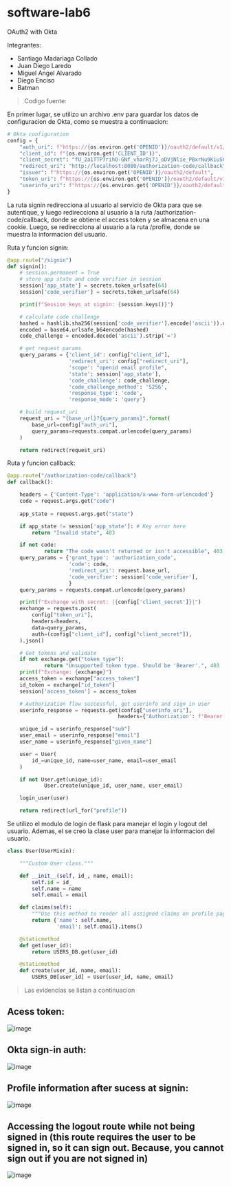 # software-lab6
OAuth2 with Okta

Integrantes:

+ Santiago Madariaga Collado
+ Juan Diego Laredo
+ Miguel Angel Alvarado 
+ Diego Enciso
+ Batman


> Codigo fuente:

En primer lugar, se utilizo un archivo .env para guardar los datos de configuracion de Okta, como se muestra a continuacion:

```python
# Okta configuration
config = {
    "auth_uri": f"https://{os.environ.get('OPENID')}/oauth2/default/v1/authorize",
    "client_id": f"{os.environ.get('CLIENT_ID')}",
    "client_secret": "fU_2a1TTP7rihO-GNf_vharRj7J_oDVjNlie_PBxrNu9KiuSOSIlDAvudbpzbgIz",
    "redirect_uri": "http://localhost:8080/authorization-code/callback",
    "issuer": f"https://{os.environ.get('OPENID')}/oauth2/default",
    "token_uri": f"https://{os.environ.get('OPENID')}/oauth2/default/v1/token",
    "userinfo_uri": f"https://{os.environ.get('OPENID')}/oauth2/default/v1/userinfo"
}
```

La ruta signin redirecciona al usuario al servicio de Okta para que se autentique, y luego redirecciona al usuario a la ruta /authorization-code/callback, donde se obtiene el access token y se almacena en una cookie. Luego, se redirecciona al usuario a la ruta /profile, donde se muestra la informacion del usuario.


Ruta y funcion signin:

```python
@app.route("/signin")
def signin():
    # session.permanent = True
    # store app state and code verifier in session
    session['app_state'] = secrets.token_urlsafe(64)
    session['code_verifier'] = secrets.token_urlsafe(64)

    print(f"Session keys at signin: {session.keys()}")

    # calculate code challenge
    hashed = hashlib.sha256(session['code_verifier'].encode('ascii')).digest()
    encoded = base64.urlsafe_b64encode(hashed)
    code_challenge = encoded.decode('ascii').strip('=')

    # get request params
    query_params = {'client_id': config["client_id"],
                    'redirect_uri': config["redirect_uri"],
                    'scope': "openid email profile",
                    'state': session['app_state'],
                    'code_challenge': code_challenge,
                    'code_challenge_method': 'S256',
                    'response_type': 'code',
                    'response_mode': 'query'}

    # build request_uri
    request_uri = "{base_url}?{query_params}".format(
        base_url=config["auth_uri"],
        query_params=requests.compat.urlencode(query_params)
    )

    return redirect(request_uri)
```


Ruta y funcion callback:

```python
@app.route("/authorization-code/callback")
def callback():

    headers = {'Content-Type': 'application/x-www-form-urlencoded'}
    code = request.args.get("code")
    
    app_state = request.args.get("state")

    if app_state != session['app_state']: # Key error here
        return "Invalid state", 403

    if not code:
            return "The code wasn't returned or isn't accessible", 403
    query_params = {'grant_type': 'authorization_code',
                    'code': code,
                    'redirect_uri': request.base_url,
                    'code_verifier': session['code_verifier'],
                    }
    query_params = requests.compat.urlencode(query_params)

    print(f"Exchange with secret: |{config['client_secret']}|")
    exchange = requests.post(
        config["token_uri"],
        headers=headers,
        data=query_params,
        auth=(config["client_id"], config["client_secret"]),
    ).json()

    # Get tokens and validate
    if not exchange.get("token_type"):
            return "Unsupported token type. Should be 'Bearer'.", 403
    print(f"Exchange: {exchange}")
    access_token = exchange["access_token"]
    id_token = exchange["id_token"]
    session['access_token'] = access_token

    # Authorization flow successful, get userinfo and sign in user
    userinfo_response = requests.get(config["userinfo_uri"],
                                    headers={'Authorization': f'Bearer {access_token}'}).json()

    unique_id = userinfo_response["sub"]
    user_email = userinfo_response["email"]
    user_name = userinfo_response["given_name"]

    user = User(
        id_=unique_id, name=user_name, email=user_email
    )

    if not User.get(unique_id):
            User.create(unique_id, user_name, user_email)

    login_user(user)

    return redirect(url_for("profile"))
```


Se utilizo el modulo de login de flask para manejar el login y logout del usuario. Ademas, el se creo la clase user para manejar la informacion del usuario.

```python
class User(UserMixin):

    """Custom User class."""

    def __init__(self, id_, name, email):
        self.id = id_
        self.name = name
        self.email = email

    def claims(self):
        """Use this method to render all assigned claims on profile page."""
        return {'name': self.name,
                'email': self.email}.items()

    @staticmethod
    def get(user_id):
        return USERS_DB.get(user_id)

    @staticmethod
    def create(user_id, name, email):
        USERS_DB[user_id] = User(user_id, name, email)
```


> Las evidencias se listan a continuacion

## Acess token:

![image](https://github.com/loaspra/software-lab6/assets/40249960/dc320a9d-6d5c-4815-8e27-7645dc4c92f1)

## Okta sign-in auth:

![image](https://github.com/loaspra/software-lab6/assets/40249960/d3b1f7bf-9cb4-4c08-95eb-e7ed5f8cbbfc)

## Profile information after sucess at signin:

![image](https://github.com/loaspra/software-lab6/assets/40249960/a743576b-90ff-4b96-b111-463e5b495af6)

## Accessing the logout route while not being signed in (this route requires the user to be signed in, so it can sign out. Because, you cannot sign out if you are not signed in)

![image](https://github.com/loaspra/software-lab6/assets/40249960/c43f594f-26b6-413b-a966-c9e6c999f528)
